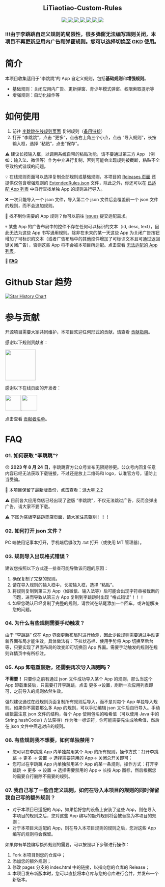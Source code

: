 <p align="center">
    <h2 align="center">LiTiaotiao-Custom-Rules</h2>
</p>

<p align="center">
    <a href="https://github.com/Snoopy1866/LiTiaotiao-Custom-Rules/blob/main/LICENSE">
        <img src="https://img.shields.io/github/license/Snoopy1866/LiTiaotiao-Custom-Rules">
    </a>
    <a href="https://github.com/Snoopy1866/LiTiaotiao-Custom-Rules/graphs/contributors">
        <img src="https://img.shields.io/github/contributors/Snoopy1866/LiTiaotiao-Custom-Rules">
    </a>
    <a href="https://github.com/Snoopy1866/LiTiaotiao-Custom-Rules/stargazers">
        <img src="https://img.shields.io/github/stars/Snoopy1866/LiTiaotiao-Custom-Rules">
    </a>
    <a href="https://github.com/Snoopy1866/LiTiaotiao-Custom-Rules/forks">
        <img src="https://img.shields.io/github/forks/Snoopy1866/LiTiaotiao-Custom-Rules">
    </a>
    <a href="https://github.com/Snoopy1866/LiTiaotiao-Custom-Rules/releases">
        <img src="https://img.shields.io/github/v/release/Snoopy1866/LiTiaotiao-Custom-Rules">
    </a>
    <a href="https://github.com/Snoopy1866/LiTiaotiao-Custom-Rules/issues">
        <img src="https://img.shields.io/github/issues/Snoopy1866/LiTiaotiao-Custom-Rules">
    </a>
    <a href="https://github.com/Snoopy1866/LiTiaotiao-Custom-Rules/pulls">
        <img src="https://img.shields.io/github/issues-pr/Snoopy1866/LiTiaotiao-Custom-Rules">
    </a>
</p>

### !!!由于李跳跳自定义规则的局限性，很多弹窗无法编写规则关闭，本项目不再更新应用内广告和弹窗规则。您可以选择切换至 [GKD](https://github.com/gkd-kit/gkd) 使用。

# 简介

本项目收集适用于“李跳跳”的 App 自定义规则，包括**基础规则**和**增强规则**。

- 基础规则：关闭应用内广告、更新弹窗、青少年模式弹窗、权限索取提示等
- 增强规则：自动化操作等

# 如何使用

1. 前往 [李跳跳在线规则页面](https://snoopy1866.github.io/LiTiaotiao-Custom-Rules/) 复制规则（[备用链接](https://ossso.github.io/LiTiaotiao-Custom-Rules/)）
2. 打开 “李跳跳”，点击 “更多”，点击右上角三个小点，点击 “导入规则”，长按输入框，选择 “粘贴”，点击“保存”。

⚠ 建议长按输入框，以调用系统自带的粘贴功能，请不要通过第三方 App （例如：输入法、微信等）作为中介进行复制，否则可能会出现规则被截断，粘贴不全导致格式错误的问题。

💡 在线规则页面可以选择复制全部规则或基础规则，本项目的 [Releases 页面](https://github.com/Snoopy1866/LiTiaotiao-Custom-Rules/releases) 还提供仅包含增强规则的 [ExtendedRules.json](./ExtendedRules.json) 文件，除此之外，你还可以在 [已适配 App 列表](./AppList.md) 中自行查找单独 App 的规则进行导入。

❌ 一次只能导入一个 json 文件，导入第二个 json 文件后会覆盖前一个 json 文件的规则，而不会追加规则。

🍭 找不到你需要的 App 规则？你可以前往 [Issues](https://github.com/Snoopy1866/LiTiaotiao-Custom-Rules/issues/new/choose) 提交适配需求。

💀 某些 App 的广告布局中的控件不存在任何可以标识的文本（id, desc, text），因此无法为这些 App 书写通用规则。除非在未来的某一天这些 App 为关闭广告按钮增加了可标识的文本（或者广告布局中的其他控件增加了可标识文本且可通过返回键关闭广告），否则这些 App 将不会被本项目所适配。点击查看 [无法适配的 App 列表](./_source/NotSupportedList/NotSupportedList.md)。

🎯 **[FAQ](#faq)**

# Github Star 趋势

<a href="https://star-history.com/#Snoopy1866/LiTiaotiao-Custom-Rules&Date">
  <picture>
    <source media="(prefers-color-scheme: dark)" srcset="https://api.star-history.com/svg?repos=Snoopy1866/LiTiaotiao-Custom-Rules&type=Date&theme=dark" />
    <source media="(prefers-color-scheme: light)" srcset="https://api.star-history.com/svg?repos=Snoopy1866/LiTiaotiao-Custom-Rules&type=Date" />
    <img alt="Star History Chart" src="https://api.star-history.com/svg?repos=Snoopy1866/LiTiaotiao-Custom-Rules&type=Date" />
  </picture>
</a>

# 参与贡献

开源项目需要大家共同维护，本项目欢迎任何形式的贡献，请查看 [贡献指南](./CONTRIBUTING.md)。

感谢以下规则贡献者：

<p align="left">
    <a href="https://github.com/Snoopy1866/LiTiaotiao-Custom-Rules/graphs/contributors">
        <img width="100" src="https://contrib.rocks/image?repo=Snoopy1866/LiTiaotiao-Custom-Rules" />
    </a>
</p>

感谢以下在线页面的开发者：

<p align="left">
    <a href="https://github.com/FW27623">
        <img width="50" src="https://avatars.githubusercontent.com/u/59783568?s=60&v=4" />
    </a>
    <a href="https://github.com/ossso">
        <img width="50" src="https://avatars.githubusercontent.com/u/11756500?v=4" />
    </a>
</p>

点击查看 [贡献者名单](./Contributors.md)。

# FAQ

### 01. 如何获取 “李跳跳”?

😢 **2023 年 8 月 24 日**，李跳跳官方公众号宣布无限期停更。公众号内回复任意内容已经无法获取下载链接，不过还是放上二维码和 logo，认准官方号，谨防上当受骗。

🙏 本项目保留了最新版备份，点击查看：[派大星 2.2](./_source/PaiDaXing/)


⚠ 目前各大应用商店已经出现了盗版 “李跳跳”，不仅无法跳过广告，反而会弹出广告，请大家不要下载。

⚠ 下图为盗版李跳跳商店页面，请大家注意甄别！！！


### 02. 如何打开 json 文件？

PC 端使用记事本打开，手机端后缀改为 .txt 打开（或使用 MT 管理器）。

### 03. 规则导入出现格式错误？

建议您按照以下方式逐一排查可能导致该问题的原因：

1. 确保复制了完整的规则。
2. 请在导入规则的输入框中，长按输入框，选择 “粘贴”。
3. 将规则复制到第三方 App（如微信、输入法等）后可能会出现字符串被截断的问题，进而导致从第三方 App 复制到李跳跳时出现 “格式错误”！！！
4. 如果您确认已经复制了完整的规则，请尝试在结尾添加一个回车，或许能解决您的问题。

### 04. 为什么有些规则需要手动触发？

由于 “李跳跳” 仅在 App 界面更新布局时进行检测，因此少数规则需要通过手动更新界面布局才能生效，具体做法有：下拉状态栏、使用手势将 App 切换至后台等，只要实现了界面布局的改变即可切换回 App 界面。需要手动触发的规则在规则详情页中有所标注。

### 05. App 卸载重装后，还需要再次导入规则吗？

**不需要！** 只要你之前有通过 json 文件成功导入某个 App 的规则，那么当这个 App 卸载重装后，只需要打开李跳跳，点击 更多->设置，刷新一次应用列表即可，之前导入的规则依然生效。

强烈建议通过在线规则页面复制所有规则后导入，而不是对每个 App 单独导入规则。如果你不需要那么多 App 的规则，可以手动编辑 json 文件后自行导入。手动编辑需注意 json 文件的结构，每个 App 使用包名的哈希值（可以使用 Java 中的 String.hashCode() 方法获得）作为唯一标识符，你可能需要先生成哈希值，然后在 json 文件中筛选对应的规则。

### 06. 有些规则我不想要，如何单独禁用？

- 您可以在李跳跳 App 内单独禁用某个 App 的所有规则，操作方式：打开李跳跳 → 更多 → 设置 → 选择需要禁用的 App→ 关闭总开关即可；
- 您可以在李跳跳 App 内单独禁用某个 App 的某一条规则，操作方式：打开李跳跳 → 更多 → 设置 → 选择需要禁用的 App→ 长按 App 图标，然后根据您的需要自行删除不需要的规则。

### 07. 我自己写了一些自定义规则，如何在导入本项目的规则的同时保留我自己写的额外规则？

- 对于本项目已适配的 App，如果恰好您的设备上安装了这些 App，则在导入本项目的规则之后，您对这些 App 编写的额外规则将会被替换为本项目的规则；
- 对于本项目未适配的 App，则在导入本项目规则的规则之后，您对这些 App 编写的规则将会保留。

如果你有单独编写额外规则的需要，可以按照以下步骤进行操作：

1. Fork 本项目到您的仓库中；
2. 添加您的额外规则；
3. 修改 pages 分支的 index.html 中的链接，以指向您的仓库的 Release；
4. 本项目发布新版本时，您可以直接将本仓库与您的仓库进行合并，并发布一个新版本。
